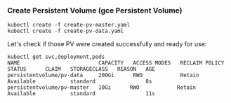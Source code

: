 ### Create Persistent Volume (gce Persistent Volume)

```shell
kubectl create -f create-pv-master.yaml
kubectl create -f create-pv-data.yaml
```

Let's check if those PV were created successfully and ready for use:

```shell
kubectl get svc,deployment,pods
NAME                         CAPACITY   ACCESS MODES   RECLAIM POLICY   STATUS      CLAIM   STORAGECLASS   REASON   AGE
persistentvolume/pv-data     200Gi      RWO            Retain           Available           standard                8s
persistentvolume/pv-master   10Gi      RWO            Retain           Available           standard                11s
```
